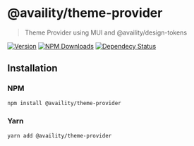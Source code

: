 # @availity/theme-provider

> Theme Provider using MUI and @availity/design-tokens

[![Version](https://img.shields.io/npm/v/@availity/theme-provider.svg?style=for-the-badge)](https://www.npmjs.com/package/@availity/theme-provider)
[![NPM Downloads](https://img.shields.io/npm/dt/@availity/theme-provider.svg?style=for-the-badge)](https://www.npmjs.com/package/@availity/theme-provider)
[![Dependecy Status](https://img.shields.io/librariesio/release/npm/@availity/theme-provider?style=for-the-badge)](https://github.com/Availity/element/blob/master/packages/theme-provider/package.json)

## Installation

### NPM

```bash
npm install @availity/theme-provider
```

### Yarn

```bash
yarn add @availity/theme-provider
```
